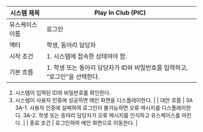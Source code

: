| 시스템 제목 | Play In Club (PIC) |
| --- | --- |
| 유스케이스 이름 | 로그인 |
| 액터 | 학생, 동아리 담당자 |
| 시작 조건 | 1. 시스템에 접속한 상태여야 함. |
| 기본 흐름 | 1. 학생 또는 동아리 담당자가 ID와 비밀번호를 입력하고, “로그인”을 선택한다.
2. 시스템이 입력된 ID와 비밀번호를 확인한다.
3. 시스템이 사용자 인증에 성공하면 메인 화면을 디스플레이한다. |
| 대안 흐름 | 3A
3A-1. 사용자 인증에 실패하여 로그인이 불가능하면 오류 메시지를 디스플레이한다.
3A-2. 학생 또는 동아리 담당자가 오류 메시지를 인식하고 유스케이스를 마친다. |
| 종료 조건 | 로그인하여 메인 화면으로 이동한다. |
